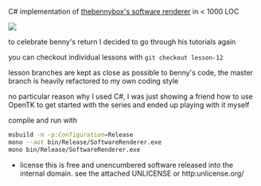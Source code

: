 ﻿C# implementation of [thebennybox's software renderer][1] in < 1000 LOC

![](https:i.imgur.com/8hKZiP0.png)

to celebrate benny's return I decided to go through his tutorials again

you can checkout individual lessons with ```git checkout lesson-12```

lesson branches are kept as close as possible to benny's code, the master
branch is heavily refactored to my own coding style

no particular reason why I used C#, I was just showing a friend how to use
OpenTK to get started with the series and ended up playing with it myself

compile and run with
```sh
msbuild -m -p:Configuration=Release
mono --aot bin/Release/SoftwareRenderer.exe
mono bin/Release/SoftwareRenderer.exe
```

* license
this is free and unencumbered software released into the internal domain.
see the attached UNLICENSE or http:unlicense.org/

[1]: https:www.youtube.com/playlist?list=PLEETnX-uPtBUbVOok816vTl1K9vV1GgH5
